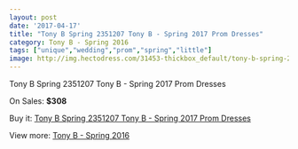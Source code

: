 ```yaml
---
layout: post
date: '2017-04-17'
title: "Tony B Spring 2351207 Tony B - Spring 2017 Prom Dresses"
category: Tony B - Spring 2016
tags: ["unique","wedding","prom","spring","little"]
image: http://img.hectodress.com/31453-thickbox_default/tony-b-spring-2351207-tony-b-spring-2012-prom-dresses.jpg
---
```

Tony B Spring 2351207 Tony B - Spring 2017 Prom Dresses

On Sales: **$308**
<a href="https://www.hectodress.com/tony-b-spring-2013/14425-tony-b-spring-2351207-tony-b-spring-2012-prom-dresses.html"><amp-img layout="responsive" width="600" height="600" src="//img.hectodress.com/31453-thickbox_default/tony-b-spring-2351207-tony-b-spring-2012-prom-dresses.jpg" alt="Tony B Spring 2351207 Tony B - Spring 2017 Prom Dresses 0" /></a>
<a href="https://www.hectodress.com/tony-b-spring-2013/14425-tony-b-spring-2351207-tony-b-spring-2012-prom-dresses.html"><amp-img layout="responsive" width="600" height="600" src="//img.hectodress.com/31457-thickbox_default/tony-b-spring-2351207-tony-b-spring-2012-prom-dresses.jpg" alt="Tony B Spring 2351207 Tony B - Spring 2017 Prom Dresses 1" /></a>
<a href="https://www.hectodress.com/tony-b-spring-2013/14425-tony-b-spring-2351207-tony-b-spring-2012-prom-dresses.html"><amp-img layout="responsive" width="600" height="600" src="//img.hectodress.com/31456-thickbox_default/tony-b-spring-2351207-tony-b-spring-2012-prom-dresses.jpg" alt="Tony B Spring 2351207 Tony B - Spring 2017 Prom Dresses 2" /></a>
<a href="https://www.hectodress.com/tony-b-spring-2013/14425-tony-b-spring-2351207-tony-b-spring-2012-prom-dresses.html"><amp-img layout="responsive" width="600" height="600" src="//img.hectodress.com/31455-thickbox_default/tony-b-spring-2351207-tony-b-spring-2012-prom-dresses.jpg" alt="Tony B Spring 2351207 Tony B - Spring 2017 Prom Dresses 3" /></a>
<a href="https://www.hectodress.com/tony-b-spring-2013/14425-tony-b-spring-2351207-tony-b-spring-2012-prom-dresses.html"><amp-img layout="responsive" width="600" height="600" src="//img.hectodress.com/31454-thickbox_default/tony-b-spring-2351207-tony-b-spring-2012-prom-dresses.jpg" alt="Tony B Spring 2351207 Tony B - Spring 2017 Prom Dresses 4" /></a>

Buy it: [Tony B Spring 2351207 Tony B - Spring 2017 Prom Dresses](https://www.hectodress.com/tony-b-spring-2013/14425-tony-b-spring-2351207-tony-b-spring-2012-prom-dresses.html "Tony B Spring 2351207 Tony B - Spring 2017 Prom Dresses")

View more: [Tony B - Spring 2016](https://www.hectodress.com/258-tony-b-spring-2013 "Tony B - Spring 2016")